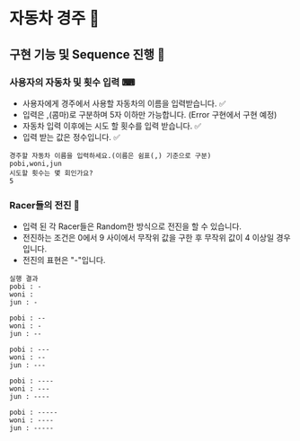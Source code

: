 # 자동차 경주 🚗

## 구현 기능 및 Sequence 진행 🧾

### 사용자의 자동차 및 횟수 입력 ⌨

- 사용자에게 경주에서 사용할 자동차의 이름을 입력받습니다. ✅
- 입력은 ,(콤마)로 구분하며 5자 이하만 가능합니다. (Error 구현에서 구현 예정)
- 자동차 입력 이후에는 시도 할 횟수를 입력 받습니다. ✅
- 입력 받는 값은 정수입니다. ✅

```
경주할 자동차 이름을 입력하세요.(이름은 쉼표(,) 기준으로 구분)
pobi,woni,jun
시도할 횟수는 몇 회인가요?
5
```

### Racer들의 전진 🚩

- 입력 된 각 Racer들은 Random한 방식으로 전진을 할 수 있습니다.
- 전진하는 조건은 0에서 9 사이에서 무작위 값을 구한 후 무작위 값이 4 이상일 경우입니다.
- 전진의 표현은 "-"입니다.

```
실행 결과
pobi : -
woni :
jun : -

pobi : --
woni : -
jun : --

pobi : ---
woni : --
jun : ---

pobi : ----
woni : ---
jun : ----

pobi : -----
woni : ----
jun : -----
```
